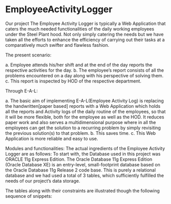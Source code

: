 # EmployeeActivityLogger
Our project The Employee Activity Logger is typically a Web Application that caters the much needed functionalities of the daily working employees under the Steel Plant hood. 
Not only simply catering the needs but we have taken all the efforts to enhance the efficiency of carrying out their tasks at a comparatively much swifter and flawless fashion.

The present scenario:

a. Employee attends his/her shift and at the end of the day reports the respective activities for the day.
b. The employee’s report consists of all the problems encountered on a day along with his perspective of solving them.
c. This report is inspected by HOD of the respective department.

Through E-A-L:

a. The basic aim of implementing E-A-L(Employee Activity Log) is replacing the handwritten[paper based] reports with a Web Application which holds all the reports and Activity logs of the daily routine of the employees, so that it will be more flexible, both for the employee as well as the HOD.
It reduces paper work and also serves a multidimensional purpose where in all the employees can get the solution to a recurring problem by simply revisiting the previous solution(s) to that problem.
b. This saves time.
c. This Web Application is more reliable and easy to use.

Modules and functionalities:
The actual ingredients of the Employee Activity Logger are as follows:
To start with, the Database used in this project was ORACLE 11g Express Edition. The Oracle Database 11g Express Edition (Oracle Database XE) is an entry-level, small-footprint database based on the Oracle Database 11g Release 2 code base. This is purely a relational database and we had used a total of 3 tables, which sufficiently fulfilled the needs of our project’s data storage.

The tables along with their constraints are illustrated though the following sequence of snippets:
